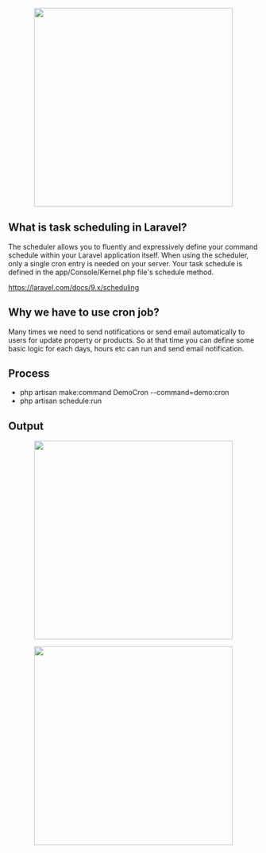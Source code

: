 <p align="center"><a href="https://laravel.com" target="_blank"><img src="https://tutsforweb.com/wp-content/uploads/2018/06/cron-750x430.png" width="400"></a></p>


## What is task scheduling in Laravel?

The scheduler allows you to fluently and expressively define your command schedule within your Laravel application itself. When using the scheduler, only a single cron entry is needed on your server. Your task schedule is defined in the app/Console/Kernel.php file's schedule method.

https://laravel.com/docs/9.x/scheduling

## Why we have to use cron job?

Many times we need to send notifications or send email automatically to users for update property or products. So at that time you can define some basic logic for each days, hours etc can run and send email notification.

## Process

- php artisan make:command DemoCron --command=demo:cron
- php artisan schedule:run


## Output

<p align="center"><a href="https://laravel.com" target="_blank"><img src="https://user-images.githubusercontent.com/80118217/201479037-89e9c77d-bb67-458e-a990-1a349aef3899.JPG" width="400"></a></p>



<p align="center"><a href="https://laravel.com" target="_blank"><img src="https://user-images.githubusercontent.com/80118217/201479089-acaee851-585a-41e3-b889-fea768cd4995.JPG" width="400"></a></p>
